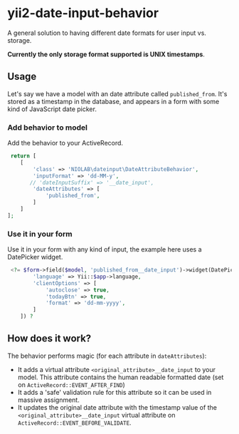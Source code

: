 # yii2-date-input-behavior
A general solution to having different date formats for user input vs. storage.

**Currently the only storage format supported is UNIX timestamps**.

## Usage
Let's say we have a model with an date attribute called `published_from`. It's stored as 
a timestamp in the database, and appears in a form with some kind of JavaScript date picker.


### Add behavior to model
Add the behavior to your ActiveRecord.
```php
 return [
    [
        'class' => 'NIOLAB\dateinput\DateAttributeBehavior',
        'inputFormat' => 'dd-MM-y',
       // 'dateInputSuffix' => '__date_input', 
        'dateAttributes' => [
            'published_from',
        ]
    ]
];
```


### Use it in your form
Use it in your form with any kind of input, the example here uses a DatePicker widget.

```php
 <?= $form->field($model, 'published_from__date_input')->widget(DatePicker::class, [
        'language' => Yii::$app->language,
        'clientOptions' => [
            'autoclose' => true,
            'todayBtn' => true,
            'format' => 'dd-mm-yyyy',
        ]
    ]) ?
``` 


## How does it work?
The behavior performs magic (for each attribute in `dateAttributes`):
- It adds a virtual attribute `<original_attribute>__date_input` to your model. This attribute contains the human readable formatted date (set on `ActiveRecord::EVENT_AFTER_FIND`)
- It adds a 'safe' validation rule for this attribute so it can be used in massive assignment.
- It updates the original date attribute with the timestamp value of the `<original_attribute>__date_input` virtual attribute on `ActiveRecord::EVENT_BEFORE_VALIDATE`.
